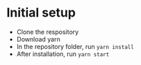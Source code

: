 # Initial setup
- Clone the respository
- Download yarn
- In the repository folder, run `yarn install`
- After installation, run `yarn start`
